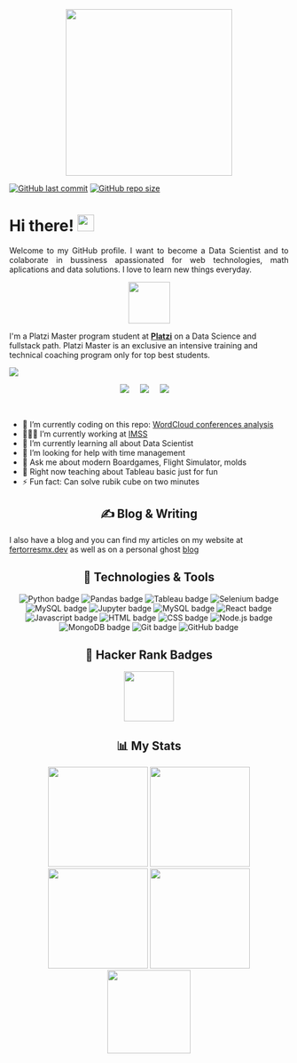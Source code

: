<div align="center">
  <a href="https://fertorresmx.dev/">
    <img height="300em" src="https://raw.githubusercontent.com/FernandoTorresL/FernandoTorresL/main/media/logoFerTorres.png">
  </a>

</div>

[![GitHub last commit](https://img.shields.io/github/last-commit/FernandoTorresL/FernandoTorresL)](https://github.com/FernandoTorresL/FernandoTorresL/commits/master)
[![GitHub repo size](https://img.shields.io/github/repo-size/FernandoTorresL/FernandoTorresL)](https://github.com/FernandoTorresL/FernandoTorresL/archive/master.zip)
# Hi there! <img src="https://raw.githubusercontent.com/MartinHeinz/MartinHeinz/master/wave.gif" width="30px">

<p align='justify'>
Welcome to my GitHub profile. I want to become a Data Scientist and to colaborate in bussiness apassionated for web technologies, math aplications and data solutions. I love to learn new things everyday.
</p>

<div align="center">
  <a href="https://platzi.com/home/"><img src="https://res.cloudinary.com/practicaldev/image/fetch/s--eHb1ssfH--/c_limit%2Cf_auto%2Cfl_progressive%2Cq_auto%2Cw_880/https://dev-to-uploads.s3.amazonaws.com/i/6ew3baia5a26hf9744pr.png" width="75">
  </a>

</div>

I'm a Platzi Master program student at **[Platzi](https://platzi.com/p/fertorresmx/)** on a Data Science and fullstack path. Platzi Master is an exclusive an intensive training and technical coaching program only for top best students.

![](https://komarev.com/ghpvc/?username=FernandoTorresL)

<p align='center'>
  <a href="https://www.linkedin.com/in/fertorresmx"><img src="https://img.shields.io/badge/linkedin-%230077B5.svg?&style=for-the-badge&logo=linkedin&logoColor=white" /></a>&nbsp;&nbsp;&nbsp;&nbsp;
  <a href="mailto:fertorresmx@gmail.com?subject=Hola%20Fer"><img src="https://img.shields.io/badge/gmail-%23D14836.svg?&style=for-the-badge&logo=gmail&logoColor=white" /></a>&nbsp;&nbsp;&nbsp;&nbsp;
  <a href="https://twitter.com/fertorresmx"><img src="https://img.shields.io/badge/twitter-%231DA1F2.svg?&style=for-the-badge&logo=twitter&logoColor=white" /></a>&nbsp;&nbsp;&nbsp;&nbsp;
</p>
<br>

- 🔭 I’m currently coding on this repo: [WordCloud conferences analysis](https://github.com/FernandoTorresL/scraping-conferencias/)
- 🧑🏽‍💼 I’m currently working at [IMSS](http://www.imss.gob.mx/)
- 🌱 I’m currently learning all about Data Scientist
- 🤔 I’m looking for help with time management
- 💬 Ask me about modern Boardgames, Flight Simulator, molds
- 🏫 Right now teaching about Tableau basic just for fun
- ⚡ Fun fact: Can solve rubik cube on two minutes

<h2 align="center">&#x270d; Blog & Writing</h2>

I also have a blog and you can find my articles on my website at [fertorresmx.dev](https://fertorresmx.dev/) as well as on a personal ghost [blog](https://torresmx.dev/)

<h2 align="center">🔧 Technologies & Tools</h2>

<p align="center">
  <img src="https://img.shields.io/badge/Python-ffd340?style=for-the-badge&logo=python&logoColor=black" alt="Python badge" />
  <img src="https://img.shields.io/badge/Pandas-E0E0E2?style=for-the-badge&logo=pandas&logoColor=black" alt="Pandas badge" />
  <img src="https://img.shields.io/static/v1?style=for-the-badge&message=Tableau&color=E97627&logo=Tableau&logoColor=FFFFFF&label=" alt="Tableau badge" />
  <img src="https://img.shields.io/badge/Selenium-509141?style=for-the-badge&logo=selenium&logoColor=white" alt="Selenium badge" />
  <img src="https://img.shields.io/badge/VS Code-0C55D3?style=for-the-badge&logo=visual-studio-code&logoColor=black" alt="MySQL badge" />
  <img src="https://img.shields.io/badge/Jupyter-E5E5E5?style=for-the-badge&logo=jupyter&logoColor=orange" alt="Jupyter badge" />
  <img src="https://img.shields.io/badge/mysql%20-%23016B93.svg?&style=for-the-badge&logo=mysql&logoColor=white" alt="MySQL badge" />
  <img src="https://img.shields.io/badge/react%20-%2361dafb.svg?&style=for-the-badge&logo=react&logoColor=white" alt="React badge" />
  <img src="https://img.shields.io/badge/javascript%20-%23eed915.svg?&style=for-the-badge&logo=javascript&logoColor=white" alt="Javascript badge" />
  <img src="https://img.shields.io/badge/html5%20-%23ff470f.svg?&style=for-the-badge&logo=html5&logoColor=white" alt="HTML badge" />
  <img src="https://img.shields.io/badge/css3%20-%232ea7d9.svg?&style=for-the-badge&logo=css3&logoColor=white" alt="CSS badge" />
  <img src="https://img.shields.io/badge/node.js%20-%23026e00.svg?&style=for-the-badge&logo=node.js&logoColor=white" alt="Node.js badge" />
  <img src="https://img.shields.io/badge/mongodb%20-%2313aa52.svg?&style=for-the-badge&logo=mongodb&logoColor=white" alt="MongoDB badge" />
  <img src="https://img.shields.io/badge/git-9E1C00?style=for-the-badge&logo=git&logoColor=white" alt="Git badge" />
  <img src="https://img.shields.io/badge/github%20-%230d1117.svg?&style=for-the-badge&logo=github&logoColor=white" alt="GitHub badge" />
</p>

<h2 align="center">🧩 Hacker Rank Badges</h2>
<div align="center">
  <img height="90em" src="https://media-exp1.licdn.com/dms/image/sync/C5627AQGiJt7HG22ZfQ/articleshare-shrink_800/0/1616708549390?e=1616796000&v=beta&t=UWiFVaWwLch63bluswEVmykWYZsoz0jZoGa-sw5o6Fc">
</div>

<h2 align="center">📊 My Stats</h2>
<div align="center">
    <img height="180em" src="https://github-readme-stats.vercel.app/api?username=FernandoTorresL&show_icons=true&theme=tokyonight">
    <img height="180em" src="https://github-readme-stats.vercel.app/api/wakatime?username=fertorresmx&theme=tokyonight&layout=compact">
</div>


<div align="center">
    <img height="180em" src="https://github-readme-streak-stats.herokuapp.com/?user=FernandoTorresL&theme=black-ice&fire=6600AF&currStreakNum=6600AF&ring=6600AF&currStreakLabel=6600AF">
    <img height="180em" src="https://github-readme-stats-eight-theta.vercel.app/api/top-langs/?username=FernandoTorresL&layout=compact&langs_count=8&theme=tokyonight"/>
</div>


<!--   [![GitHub stats](https://github-readme-stats.vercel.app/api?username=FernandoTorresL&show_icons=true&theme=tokyonight)](https://github.com/anuraghazra/github-readme-stats)

  [![Wakatime stats](https://github-readme-stats.vercel.app/api/wakatime?username=fertorresmx&theme=tokyonight&layout=compact)](https://github.com/anuraghazra/github-readme-stats) -->

<!-- <img align="center" src="https://github-readme-stats.vercel.app/api/top-langs/?username=FernandoTorresL&theme=tokyonight&layout=compact" /> -->

<div align="center">
  <a href="https://fertorresmx.dev/">
    <img height="150em" src="https://raw.githubusercontent.com/FernandoTorresL/FernandoTorresL/main/media/FerTorres-dev1.png">
  </a>
</div>
